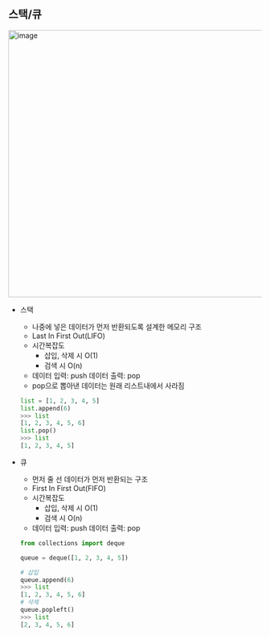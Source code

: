 ## 스택/큐
<img width="531" alt="image" src="https://user-images.githubusercontent.com/46226445/192333968-8d41f5e4-5901-4111-8e56-d084c5d3a20e.png">

- 스택
    - 나중에 넣은 데이터가 먼저 반환되도록 설계한 메모리 구조
    - Last In First Out(LIFO)
    - 시간복잡도
        - 삽입, 삭제 시 O(1)
        - 검색 시 O(n)
    - 데이터 입력: push 데이터 출력: pop
    - pop으로 뽑아낸 데이터는 원래 리스트내에서 사라짐
    
    ```python
    list = [1, 2, 3, 4, 5]
    list.append(6)
    >>> list
    [1, 2, 3, 4, 5, 6]
    list.pop()
    >>> list
    [1, 2, 3, 4, 5]
    ```
    
- 큐
    - 먼저 줄 선 데이터가 먼저 반환되는 구조
    - First In First Out(FIFO)
    - 시간복잡도
        - 삽입, 삭제 시 O(1)
        - 검색 시 O(n)
    - 데이터 입력: push 데이터 출력: pop

    ```python
    from collections import deque

    queue = deque([1, 2, 3, 4, 5])

    # 삽입
    queue.append(6)
    >>> list
    [1, 2, 3, 4, 5, 6]
    # 삭제
    queue.popleft()
    >>> list
    [2, 3, 4, 5, 6]
    ```
